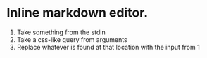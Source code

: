 # Inline markdown editor. 

1. Take something from the stdin 
2. Take a css-like query from arguments
3. Replace whatever is found at that location with the input from 1
